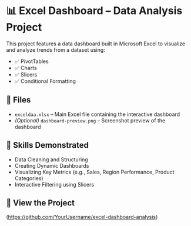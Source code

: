 # 📊 Excel Dashboard – Data Analysis Project

This project features a data dashboard built in Microsoft Excel to visualize and analyze trends from a dataset using:

* ✅ PivotTables
* ✅ Charts
* ✅ Slicers
* ✅ Conditional Formatting

## 📂 Files

* `exceldaa.xlsx` – Main Excel file containing the interactive dashboard
* *(Optional)* `dashboard-preview.png` – Screenshot preview of the dashboard

## 🧠 Skills Demonstrated

* Data Cleaning and Structuring
* Creating Dynamic Dashboards
* Visualizing Key Metrics (e.g., Sales, Region Performance, Product Categories)
* Interactive Filtering using Slicers

## 🔗 View the Project
(https://github.com/YourUsername/excel-dashboard-analysis)

